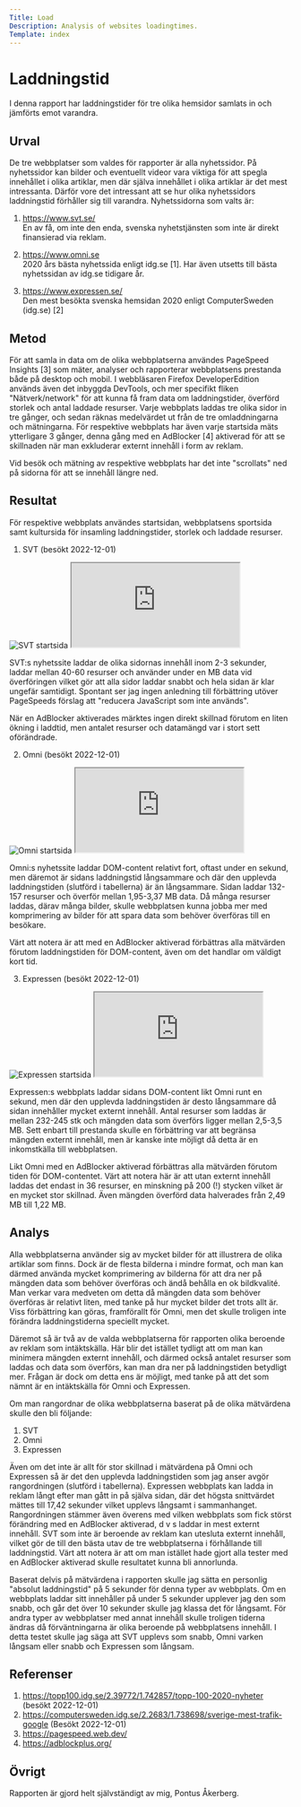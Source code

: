 ```yaml
---
Title: Load
Description: Analysis of websites loadingtimes.
Template: index
---
```


Laddningstid
=======================

I denna rapport har laddningstider för tre olika hemsidor samlats in och jämförts emot varandra.

Urval
-----------------------

De tre webbplatser som valdes för rapporter är alla nyhetssidor. På nyhetssidor kan bilder och eventuellt videor vara viktiga för att spegla innehållet i olika artiklar, men där själva innehållet i olika artiklar är det mest intressanta. Därför vore det intressant att se hur olika nyhetssidors laddningstid förhåller sig till varandra. Nyhetssidorna som valts är:

1. https://www.svt.se/
<br>En av få, om inte den enda, svenska nyhetstjänsten som inte är direkt finansierad via reklam. 

2. https://www.omni.se
<br>2020 års bästa nyhetssida enligt idg.se [1]. Har även utsetts till bästa nyhetssidan av idg.se tidigare år.

2. https://www.expressen.se/
<br>Den mest besökta svenska hemsidan 2020 enligt ComputerSweden (idg.se) [2]

Metod
-----------------------

För att samla in data om de olika webbplatserna användes PageSpeed Insights [3] som mäter, analyser och rapporterar webbplatsens prestanda både på desktop och mobil. I webbläsaren Firefox DeveloperEdition används även det inbyggda DevTools, och mer specifikt fliken "Nätverk/network" för att kunna få fram data om laddningstider, överförd storlek och antal laddade resurser. Varje webbplats laddas tre olika sidor in tre gånger, och sedan räknas medelvärdet ut från de tre omladdningarna och mätningarna. För respektive webbplats har även varje startsida mäts ytterligare 3 gånger, denna gång med en AdBlocker [4] aktiverad för att se skillnaden när man exkluderar externt innehåll i form av reklam.

Vid besök och mätning av respektive webbplats har det inte "scrollats" ned på sidorna för att se innehåll längre ned.

Resultat
-----------------------

För respektive webbplats användes startsidan, webbplatsens sportsida samt kultursida för insamling laddningstider, storlek och laddade resurser. 

1. SVT (besökt 2022-12-01)

<picture class="picture">
    <img src="%base_url%/image/02_load/svt-load.webp?w=1000" alt="SVT startsida">
</picture>


<iframe src="https://docs.google.com/spreadsheets/d/e/2PACX-1vRH0U5F9i3SpnYjen8WS2AMqkIpOjU7iKyUzTO0ygA5Fm4ONJBLjyEBkh5XenhlEhI01Kao4RYhks-7/pubhtml?gid=0&amp;single=true&amp;widget=true&amp;headers=false" class="embed-data"></iframe>

SVT:s nyhetssite laddar de olika sidornas innehåll inom 2-3 sekunder, laddar mellan 40-60 resurser och använder under en MB data vid överföringen vilket gör att alla sidor laddar snabbt och hela sidan är klar ungefär samtidigt. Spontant ser jag ingen anledning till förbättring utöver PageSpeeds förslag att "reducera JavaScript som inte används".

När en AdBlocker aktiverades märktes ingen direkt skillnad förutom en liten ökning i laddtid, men antalet resurser och datamängd var i stort sett oförändrade.

2. Omni (besökt 2022-12-01)

<picture class="picture">
    <img src="%base_url%/image/02_load/omni-load.webp?w=1000" alt="Omni startsida">
</picture>

<iframe src="https://docs.google.com/spreadsheets/d/e/2PACX-1vRH0U5F9i3SpnYjen8WS2AMqkIpOjU7iKyUzTO0ygA5Fm4ONJBLjyEBkh5XenhlEhI01Kao4RYhks-7/pubhtml?gid=157068620&amp;single=true&amp;widget=true&amp;headers=false" class="embed-data"></iframe>

Omni:s nyhetssite laddar DOM-content relativt fort, oftast under en sekund, men däremot är sidans laddningstid långsammare och där den upplevda laddningstiden (slutförd i tabellerna) är än långsammare. Sidan laddar 132-157 resurser och överför mellan 1,95-3,37 MB data. Då många resurser laddas, därav många bilder, skulle webbplatsen kunna jobba mer med komprimering av bilder för att spara data som behöver överföras till en besökare.

Värt att notera är att med en AdBlocker aktiverad förbättras alla mätvärden förutom laddningstiden för DOM-content, även om det handlar om väldigt kort tid.

3. Expressen (besökt 2022-12-01)

<picture class="picture">
    <img src="%base_url%/image/02_load/expressen-load.webp?w=1000" alt="Expressen startsida">
</picture>

<iframe src="https://docs.google.com/spreadsheets/d/e/2PACX-1vRH0U5F9i3SpnYjen8WS2AMqkIpOjU7iKyUzTO0ygA5Fm4ONJBLjyEBkh5XenhlEhI01Kao4RYhks-7/pubhtml?gid=1774099255&amp;single=true&amp;widget=true&amp;headers=false" class="embed-data"></iframe>

Expressen:s webbplats laddar sidans DOM-content likt Omni runt en sekund, men där den upplevda laddningstiden är desto långsammare då sidan innehåller mycket externt innehåll. Antal resurser som laddas är mellan 232-245 stk och mängden data som överförs ligger mellan 2,5-3,5 MB. Sett enbart till prestanda skulle en förbättring var att begränsa mängden externt innehåll, men är kanske inte möjligt då detta är en inkomstkälla till webbplatsen.

Likt Omni med en AdBlocker aktiverad förbättras alla mätvärden förutom tiden för DOM-contentet. Värt att notera här är att utan externt innehåll laddas det endast in 36 resurser, en minskning på 200 (!) stycken vilket är en mycket stor skillnad. Även mängden överförd data halverades från 2,49 MB till 1,22 MB. 

Analys
-----------------------

Alla webbplatserna använder sig av mycket bilder för att illustrera de olika artiklar som finns. Dock är de flesta bilderna i mindre format, och man kan därmed använda mycket komprimering av bilderna för att dra ner på mängden data som behöver överföras och ändå behålla en ok bildkvalité. Man verkar vara medveten om detta då mängden data som behöver överföras är relativt liten, med tanke på hur mycket bilder det trots allt är. Viss förbättring kan göras, framförallt för Omni, men det skulle troligen inte förändra laddningstiderna speciellt mycket.

Däremot så är två av de valda webbplatserna för rapporten olika beroende av reklam som intäktskälla. Här blir det istället tydligt att om man kan minimera mängden externt innehåll, och därmed också antalet resurser som laddas och data som överförs, kan man dra ner på laddningstiden betydligt mer. Frågan är dock om detta ens är möjligt, med tanke på att det som nämnt är en intäktskälla för Omni och Expressen.

Om man rangordnar de olika webbplatserna baserat på de olika mätvärdena skulle den bli följande:
1. SVT
2. Omni
3. Expressen

Även om det inte är allt för stor skillnad i mätvärdena på Omni och Expressen så är det den upplevda laddningstiden som jag anser avgör rangordningen (slutförd i tabellerna). Expressen webbplats kan ladda in reklam långt efter man gått in på själva sidan, där det högsta snittvärdet mättes till 17,42 sekunder vilket upplevs långsamt i sammanhanget. Rangordningen stämmer även överens med vilken webbplats som fick störst förändring med en AdBlocker aktiverad, d v s laddar in mest externt innehåll. SVT som inte är beroende av reklam kan utesluta externt innehåll, vilket gör de till den bästa utav de tre webbplatserna i förhållande till laddningstid. Värt att notera är att om man istället hade gjort alla tester med en AdBlocker aktiverad skulle resultatet kunna bli annorlunda.

Baserat delvis på mätvärdena i rapporten skulle jag sätta en personlig "absolut laddningstid" på 5 sekunder för denna typer av webbplats. Om en webbplats laddar sitt innehåller på under 5 sekunder upplever jag den som snabb, och går det över 10 sekunder skulle jag klassa det för långsamt. För andra typer av webbplatser med annat innehåll skulle troligen tiderna ändras då förväntningarna är olika beroende på webbplatsens innehåll. I detta testet skulle jag säga att SVT upplevs som snabb, Omni varken långsam eller snabb och Expressen som långsam.

Referenser
-----------------------

1. https://topp100.idg.se/2.39772/1.742857/topp-100-2020-nyheter (besökt 2022-12-01)
2. https://computersweden.idg.se/2.2683/1.738698/sverige-mest-trafik-google (Besökt 2022-12-01)
3. https://pagespeed.web.dev/
4. https://adblockplus.org/

Övrigt
-----------------------

Rapporten är gjord helt självständigt av mig, Pontus Åkerberg.
